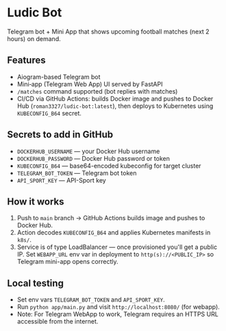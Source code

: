 # Ludic Bot

Telegram bot + Mini App that shows upcoming football matches (next 2 hours) on demand.

## Features
- Aiogram-based Telegram bot
- Mini‑app (Telegram Web App) UI served by FastAPI
- `/matches` command supported (bot replies with matches)
- CI/CD via GitHub Actions: builds Docker image and pushes to Docker Hub (`roman3327/ludic-bot:latest`), then deploys to Kubernetes using `KUBECONFIG_B64` secret.

## Secrets to add in GitHub
- `DOCKERHUB_USERNAME` — your Docker Hub username
- `DOCKERHUB_PASSWORD` — Docker Hub password or token
- `KUBECONFIG_B64` — base64-encoded kubeconfig for target cluster
- `TELEGRAM_BOT_TOKEN` — Telegram bot token
- `API_SPORT_KEY` — API-Sport key

## How it works
1. Push to `main` branch -> GitHub Actions builds image and pushes to Docker Hub.
2. Action decodes `KUBECONFIG_B64` and applies Kubernetes manifests in `k8s/`.
3. Service is of type LoadBalancer — once provisioned you'll get a public IP. Set `WEBAPP_URL` env var in deployment to `http(s)://<PUBLIC_IP>` so Telegram mini-app opens correctly.

## Local testing
- Set env vars `TELEGRAM_BOT_TOKEN` and `API_SPORT_KEY`.
- Run `python app/main.py` and visit `http://localhost:8080/` (for webapp).
- Note: For Telegram WebApp to work, Telegram requires an HTTPS URL accessible from the internet.


